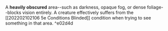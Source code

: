 A **heavily obscured** area--such as darkness, opaque fog, or dense foliage--blocks vision entirely. A creature effectively suffers from the [[202202102106 5e Conditions Blinded]] condition when trying to see something in that area. ^e02d4d
